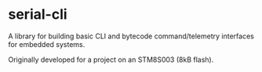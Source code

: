 # serial-cli

A library for building basic CLI and bytecode command/telemetry interfaces for
embedded systems.

Originally developed for a project on an STM8S003 (8kB flash).
